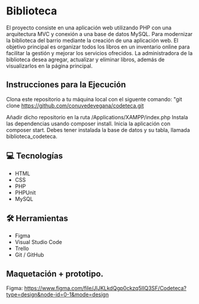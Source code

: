 # Biblioteca

El proyecto consiste en una aplicación web utilizando PHP con una arquitectura MVC y conexión a una base de datos MySQL. Para
modernizar la biblioteca del barrio mediante la creación de una aplicación web. El objetivo principal es organizar todos los libros en un inventario online para facilitar la gestión y mejorar los servicios ofrecidos. La administradora de la biblioteca desea agregar, actualizar y eliminar libros, además de visualizarlos en la página principal.

## Instrucciones para la Ejecución 

Clona este repositorio a tu máquina local con el siguente comando: "git clone https://github.com/conuvedevegana/codeteca.git

Añadir dicho repositorio en la ruta /Applications/XAMPP/index.php
Instala las dependencias usando composer install.
Inicia la aplicación con composer start.
Debes tener instalada la base de datos y su tabla, llamada biblioteca_codeteca.


## 💻 Tecnologías

- HTML
- CSS
- PHP
- PHPUnit
- MySQL

## 🛠 Herramientas

- Figma
- Visual Studio Code
- Trello
- Git / GitHub


## Maquetación + prototipo.
Figma: https://www.figma.com/file/JlJKLkdQgp0ckzq5IIQ3SF/Codeteca?type=design&node-id=0-1&mode=design


